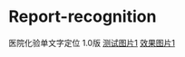 # Report-recognition
医院化验单文字定位
1.0版
[测试图片1](https://github.com/wangzhongzhen/Report-recognition/blob/master/1.jpg)
[效果图片1](https://github.com/wangzhongzhen/Report-recognition/blob/master/1_.jpg)
